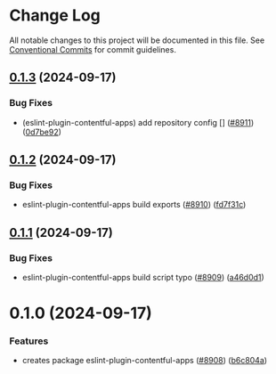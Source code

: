 # Change Log

All notable changes to this project will be documented in this file.
See [Conventional Commits](https://conventionalcommits.org) for commit guidelines.

## [0.1.3](https://github.com/contentful/apps/compare/@contentful/eslint-plugin-contentful-apps@0.1.2...@contentful/eslint-plugin-contentful-apps@0.1.3) (2024-09-17)

### Bug Fixes

- (eslint-plugin-contentful-apps) add repository config [] ([#8911](https://github.com/contentful/apps/issues/8911)) ([0d7be92](https://github.com/contentful/apps/commit/0d7be9288e92cd3f58a4ab25f8a5bb5b76a7f6ec))

## [0.1.2](https://github.com/contentful/apps/compare/@contentful/eslint-plugin-contentful-apps@0.1.1...@contentful/eslint-plugin-contentful-apps@0.1.2) (2024-09-17)

### Bug Fixes

- eslint-plugin-contentful-apps build exports ([#8910](https://github.com/contentful/apps/issues/8910)) ([fd7f31c](https://github.com/contentful/apps/commit/fd7f31ce16db0766a236a85c86336a8b3fbc898a))

## [0.1.1](https://github.com/contentful/apps/compare/@contentful/eslint-plugin-contentful-apps@0.1.0...@contentful/eslint-plugin-contentful-apps@0.1.1) (2024-09-17)

### Bug Fixes

- eslint-plugin-contentful-apps build script typo ([#8909](https://github.com/contentful/apps/issues/8909)) ([a46d0d1](https://github.com/contentful/apps/commit/a46d0d1548e7b4c95ad7bc920b54a944a60dd1b2))

# 0.1.0 (2024-09-17)

### Features

- creates package eslint-plugin-contentful-apps ([#8908](https://github.com/contentful/apps/issues/8908)) ([b6c804a](https://github.com/contentful/apps/commit/b6c804aed368712f9e1f5d2fcc4bdb4159f72a9f))

